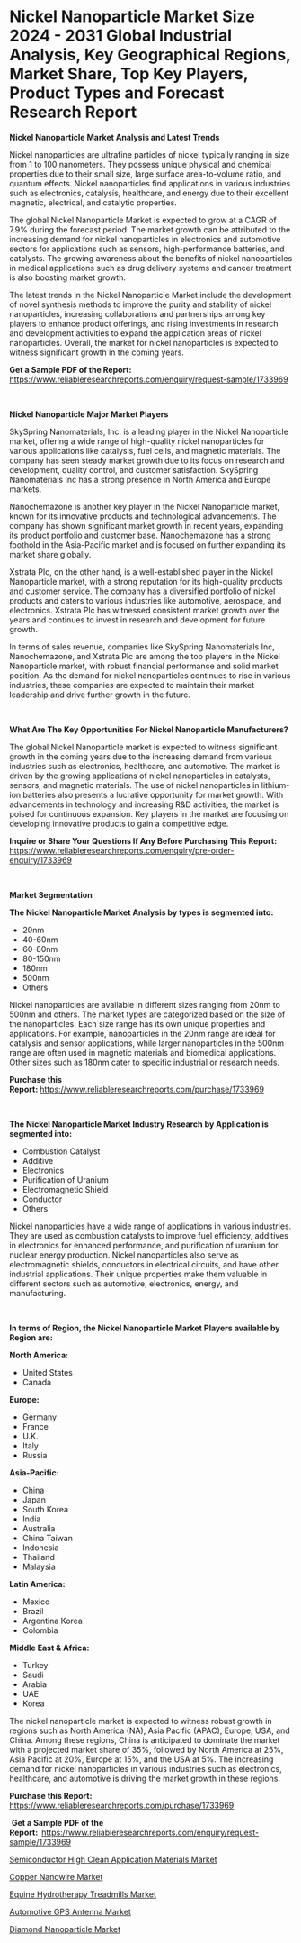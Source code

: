 <p><h1>Nickel Nanoparticle Market Size 2024 - 2031 Global Industrial Analysis, Key Geographical Regions, Market Share, Top Key Players, Product Types and Forecast Research Report</h1></p><p><strong>Nickel Nanoparticle Market Analysis and Latest Trends</strong></p>
<p><p>Nickel nanoparticles are ultrafine particles of nickel typically ranging in size from 1 to 100 nanometers. They possess unique physical and chemical properties due to their small size, large surface area-to-volume ratio, and quantum effects. Nickel nanoparticles find applications in various industries such as electronics, catalysis, healthcare, and energy due to their excellent magnetic, electrical, and catalytic properties.</p><p>The global Nickel Nanoparticle Market is expected to grow at a CAGR of 7.9% during the forecast period. The market growth can be attributed to the increasing demand for nickel nanoparticles in electronics and automotive sectors for applications such as sensors, high-performance batteries, and catalysts. The growing awareness about the benefits of nickel nanoparticles in medical applications such as drug delivery systems and cancer treatment is also boosting market growth.</p><p>The latest trends in the Nickel Nanoparticle Market include the development of novel synthesis methods to improve the purity and stability of nickel nanoparticles, increasing collaborations and partnerships among key players to enhance product offerings, and rising investments in research and development activities to expand the application areas of nickel nanoparticles. Overall, the market for nickel nanoparticles is expected to witness significant growth in the coming years.</p></p>
<p><strong>Get a Sample PDF of the Report:&nbsp;</strong> <a href="https://www.reliableresearchreports.com/enquiry/request-sample/1733969">https://www.reliableresearchreports.com/enquiry/request-sample/1733969</a></p>
<p>&nbsp;</p>
<p><strong>Nickel Nanoparticle Major Market Players</strong></p>
<p><p>SkySpring Nanomaterials, Inc. is a leading player in the Nickel Nanoparticle market, offering a wide range of high-quality nickel nanoparticles for various applications like catalysis, fuel cells, and magnetic materials. The company has seen steady market growth due to its focus on research and development, quality control, and customer satisfaction. SkySpring Nanomaterials Inc has a strong presence in North America and Europe markets.</p><p>Nanochemazone is another key player in the Nickel Nanoparticle market, known for its innovative products and technological advancements. The company has shown significant market growth in recent years, expanding its product portfolio and customer base. Nanochemazone has a strong foothold in the Asia-Pacific market and is focused on further expanding its market share globally.</p><p>Xstrata Plc, on the other hand, is a well-established player in the Nickel Nanoparticle market, with a strong reputation for its high-quality products and customer service. The company has a diversified portfolio of nickel products and caters to various industries like automotive, aerospace, and electronics. Xstrata Plc has witnessed consistent market growth over the years and continues to invest in research and development for future growth.</p><p>In terms of sales revenue, companies like SkySpring Nanomaterials Inc, Nanochemazone, and Xstrata Plc are among the top players in the Nickel Nanoparticle market, with robust financial performance and solid market position. As the demand for nickel nanoparticles continues to rise in various industries, these companies are expected to maintain their market leadership and drive further growth in the future.</p></p>
<p>&nbsp;</p>
<p><strong>What Are The Key Opportunities For Nickel Nanoparticle Manufacturers?</strong></p>
<p><p>The global Nickel Nanoparticle market is expected to witness significant growth in the coming years due to the increasing demand from various industries such as electronics, healthcare, and automotive. The market is driven by the growing applications of nickel nanoparticles in catalysts, sensors, and magnetic materials. The use of nickel nanoparticles in lithium-ion batteries also presents a lucrative opportunity for market growth. With advancements in technology and increasing R&D activities, the market is poised for continuous expansion. Key players in the market are focusing on developing innovative products to gain a competitive edge.</p></p>
<p><strong>Inquire or Share Your Questions If Any Before Purchasing This Report:</strong> <a href="https://www.reliableresearchreports.com/enquiry/pre-order-enquiry/1733969">https://www.reliableresearchreports.com/enquiry/pre-order-enquiry/1733969</a></p>
<p>&nbsp;</p>
<p><strong>Market Segmentation</strong></p>
<p><strong>The Nickel Nanoparticle Market Analysis by types is segmented into:</strong></p>
<p><ul><li>20nm</li><li>40-60nm</li><li>60-80nm</li><li>80-150nm</li><li>180nm</li><li>500nm</li><li>Others</li></ul></p>
<p><p>Nickel nanoparticles are available in different sizes ranging from 20nm to 500nm and others. The market types are categorized based on the size of the nanoparticles. Each size range has its own unique properties and applications. For example, nanoparticles in the 20nm range are ideal for catalysis and sensor applications, while larger nanoparticles in the 500nm range are often used in magnetic materials and biomedical applications. Other sizes such as 180nm cater to specific industrial or research needs.</p></p>
<p><strong>Purchase this Report:&nbsp;</strong><a href="https://www.reliableresearchreports.com/purchase/1733969">https://www.reliableresearchreports.com/purchase/1733969</a></p>
<p>&nbsp;</p>
<p><strong>The Nickel Nanoparticle Market Industry Research by Application is segmented into:</strong></p>
<p><ul><li>Combustion Catalyst</li><li>Additive</li><li>Electronics</li><li>Purification of Uranium</li><li>Electromagnetic Shield</li><li>Conductor</li><li>Others</li></ul></p>
<p><p>Nickel nanoparticles have a wide range of applications in various industries. They are used as combustion catalysts to improve fuel efficiency, additives in electronics for enhanced performance, and purification of uranium for nuclear energy production. Nickel nanoparticles also serve as electromagnetic shields, conductors in electrical circuits, and have other industrial applications. Their unique properties make them valuable in different sectors such as automotive, electronics, energy, and manufacturing.</p></p>
<p>&nbsp;</p>
<p><strong>In terms of Region, the Nickel Nanoparticle Market Players available by Region are:</strong></p>
<p>
    <p> <strong> North America: </strong>
        <ul>
            <li>United States</li>
            <li>Canada</li>
        </ul>
        </p> 
    <p> <strong> Europe: </strong>
        <ul>
            <li>Germany</li>
            <li>France</li>
            <li>U.K.</li>
            <li>Italy</li>
            <li>Russia</li>
        </ul>
        </p> 
    <p> <strong> Asia-Pacific: </strong>
        <ul>
            <li>China</li>
            <li>Japan</li>
            <li>South Korea</li>
            <li>India</li>
            <li>Australia</li>
            <li>China Taiwan</li>
            <li>Indonesia</li>
            <li>Thailand</li>
            <li>Malaysia</li>
        </ul>
        </p> 
    <p> <strong> Latin America: </strong>
        <ul>
            <li>Mexico</li>
            <li>Brazil</li>
            <li>Argentina Korea</li>
            <li>Colombia</li>
        </ul>
        </p> 
    <p> <strong> Middle East & Africa: </strong>
        <ul>
            <li>Turkey</li>
            <li>Saudi</li>
            <li>Arabia</li>
            <li>UAE</li>
            <li>Korea</li>
        </ul>
    </p>
    </p>
<p><p>The nickel nanoparticle market is expected to witness robust growth in regions such as North America (NA), Asia Pacific (APAC), Europe, USA, and China. Among these regions, China is anticipated to dominate the market with a projected market share of 35%, followed by North America at 25%, Asia Pacific at 20%, Europe at 15%, and the USA at 5%. The increasing demand for nickel nanoparticles in various industries such as electronics, healthcare, and automotive is driving the market growth in these regions.</p></p>
<p><strong>Purchase this Report: </strong><a href="https://www.reliableresearchreports.com/purchase/1733969">https://www.reliableresearchreports.com/purchase/1733969</a></p>
<p>&nbsp;<strong>Get a Sample PDF of the Report:&nbsp;&nbsp;</strong><a href="https://www.reliableresearchreports.com/enquiry/request-sample/1733969">https://www.reliableresearchreports.com/enquiry/request-sample/1733969</a></p>
<p><strong></strong></p>
<p><p><a href="https://gratis-rainforest-2ca.notion.site/Semiconductor-High-Clean-Application-Materials-Market-Centers-on-Aspects-such-as-Market-Growth-Mark-28747d8bfb44424096bad2b052a3cf1a">Semiconductor High Clean Application Materials Market</a></p><p><a href="https://github.com/mbisetmhermsr/Market-Research-Report-List-1/blob/main/copper-nanowire-market.md">Copper Nanowire Market</a></p><p><a href="https://view.publitas.com/reportprime-1/equine-hydrotherapy-treadmills-market-size-and-growth-market-segmentation-regional-and-country-breakdowns-and-market-trends-for-period-from-2023-2030/">Equine Hydrotherapy Treadmills Market</a></p><p><a href="https://issuu.com/reportprime-2/docs/automotive-gps-antenna-market-size-2030.pptx">Automotive GPS Antenna Market</a></p><p><a href="https://github.com/zjyglelu/Market-Research-Report-List-1/blob/main/diamond-nanoparticle-market.md">Diamond Nanoparticle Market</a></p></p>